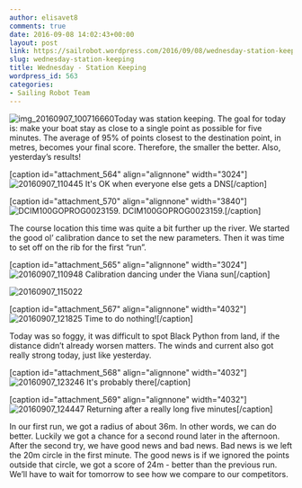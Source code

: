 ```yaml
---
author: elisavet8
comments: true
date: 2016-09-08 14:02:43+00:00
layout: post
link: https://sailrobot.wordpress.com/2016/09/08/wednesday-station-keeping/
slug: wednesday-station-keeping
title: Wednesday - Station Keeping
wordpress_id: 563
categories:
- Sailing Robot Team
---
```


![img_20160907_100716660](https://sailrobot.files.wordpress.com/2016/09/img_20160907_100716660.jpg)Today was station keeping. The goal for today is: make your boat stay as close to a single point as possible for five minutes. The average of 95% of points closest to the destination point, in metres, becomes your final score. Therefore, the smaller the better. Also, yesterday’s results!

[caption id="attachment_564" align="alignnone" width="3024"]![20160907_110445](https://sailrobot.files.wordpress.com/2016/09/20160907_110445.jpg) It's OK when everyone else gets a DNS[/caption]





[caption id="attachment_570" align="alignnone" width="3840"]![DCIM100GOPROG0023159.](https://sailrobot.files.wordpress.com/2016/09/g0023159.jpg) DCIM100GOPROG0023159.[/caption]



The course location this time was quite a bit further up the river. We started the good ol’ calibration dance to set the new parameters. Then it was time to set off on the rib for the first “run”.



[caption id="attachment_565" align="alignnone" width="3024"]![20160907_110948](https://sailrobot.files.wordpress.com/2016/09/20160907_110948.jpg) Calibration dancing under the Viana sun[/caption]



![20160907_115022](https://sailrobot.files.wordpress.com/2016/09/20160907_115022.jpg)



[caption id="attachment_567" align="alignnone" width="4032"]![20160907_121825](https://sailrobot.files.wordpress.com/2016/09/20160907_121825.jpg) Time to do nothing![/caption]

Today was so foggy, it was difficult to spot Black Python from land, if the distance didn’t already worsen matters. The winds and current also got really strong today, just like yesterday.



[caption id="attachment_568" align="alignnone" width="4032"]![20160907_123246](https://sailrobot.files.wordpress.com/2016/09/20160907_123246.jpg) It's probably there[/caption]

[caption id="attachment_569" align="alignnone" width="4032"]![20160907_124447](https://sailrobot.files.wordpress.com/2016/09/20160907_124447.jpg) Returning after a really long five minutes[/caption]



In our first run, we got a radius of about 36m. In other words, we can do better. Luckily we got a chance for a second round later in the afternoon.
After the second try, we have good news and bad news. Bad news is we left the 20m circle in the first minute. The good news is if we ignored the points outside that circle, we got a score of 24m - better than the previous run. We’ll have to wait for tomorrow to see how we compare to our competitors.
